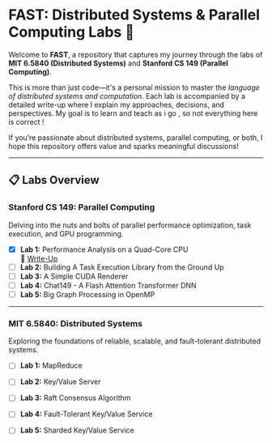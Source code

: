 # FAST: Distributed Systems & Parallel Computing Labs 🚀  

Welcome to **FAST**, a repository that captures my journey through the labs of **MIT 6.5840 (Distributed Systems)** and **Stanford CS 149 (Parallel Computing)**.  

This is more than just code—it's a personal mission to master the *language of distributed systems and computation*. Each lab is accompanied by a detailed write-up where I explain my approaches, decisions, and perspectives. My goal is to learn and teach as i go , so not everything here is correct !   

If you’re passionate about distributed systems, parallel computing, or both, I hope this repository offers value and sparks meaningful discussions!  

---

## 📋 Labs Overview  

### **Stanford CS 149: Parallel Computing**  
Delving into the nuts and bolts of parallel performance optimization, task execution, and GPU programming.  

- [x] **Lab 1:** Performance Analysis on a Quad-Core CPU  
  📖 [Write-Up](https://www.notion.so/Write-Up-of-CS149-Assignement1-1689f1788efd80db96a8d681ca68f429?pvs=4)  
- [ ] **Lab 2:** Building A Task Execution Library from the Ground Up  
- [ ] **Lab 3:** A Simple CUDA Renderer  
- [ ] **Lab 4:** Chat149 - A Flash Attention Transformer DNN  
- [ ] **Lab 5:** Big Graph Processing in OpenMP  

---

### **MIT 6.5840: Distributed Systems**  
Exploring the foundations of reliable, scalable, and fault-tolerant distributed systems.  

- [ ] **Lab 1:** MapReduce  
- [ ] **Lab 2:** Key/Value Server  
- [ ] **Lab 3:** Raft Consensus Algorithm  
- [ ] **Lab 4:** Fault-Tolerant Key/Value Service  
- [ ] **Lab 5:** Sharded Key/Value Service  

